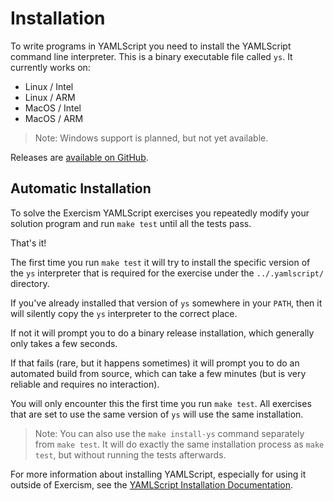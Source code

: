 Installation
============

To write programs in YAMLScript you need to install the YAMLScript command line
interpreter.
This is a binary executable file called `ys`.
It currently works on:

* Linux / Intel
* Linux / ARM
* MacOS / Intel
* MacOS / ARM

> Note: Windows support is planned, but not yet available.

Releases are [available on GitHub](
http://github.com/yaml/yamlscript/releases).


## Automatic Installation

To solve the Exercism YAMLScript exercises you repeatedly modify your solution
program and run `make test` until all the tests pass.

That's it!

The first time you run `make test` it will try to install the specific version
of the `ys` interpreter that is required for the exercise under the
`../.yamlscript/` directory.

If you've already installed that version of `ys` somewhere in your `PATH`, then
it will silently copy the `ys` interpreter to the correct place.

If not it will prompt you to do a binary release installation, which generally
only takes a few seconds.

If that fails (rare, but it happens sometimes) it will prompt you to do an
automated build from source, which can take a few minutes (but is very reliable
and requires no interaction).

You will only encounter this the first time you run `make test`.
All exercises that are set to use the same version of `ys` will use the same
installation.

> Note: You can also use the `make install-ys` command separately from `make
> test`.
> It will do exactly the same installation process as `make test`, but without
> running the tests afterwards.


For more information about installing YAMLScript, especially for using it
outside of Exercism, see the [YAMLScript Installation Documentation](
https://yamlscript.org/doc/install/).


<!-- Keep this comment:

  This document should describe what the student needs to install
  to allow working on the track on their local system using the CLI.

  You can include the installation instructions in this document, but
  usually it is better to link to a resource with the official installation
  instructions, to prevent the instructions from becoming outdated.

  The contents of this document are displayed on the track's documentation
  page at `https://exercism.org/docs/tracks/yamlscript/installation`.

  See https://exercism.org/docs/building/tracks/docs for more information. -->

